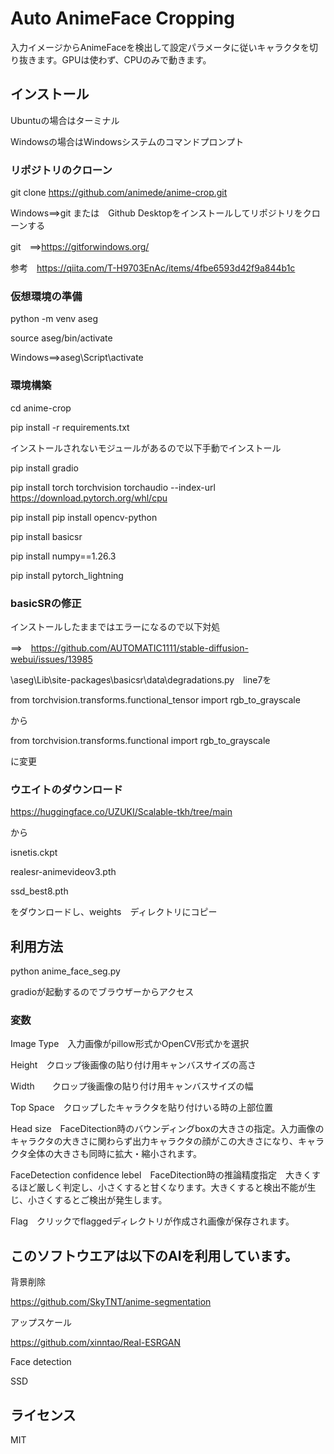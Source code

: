 # Auto AnimeFace Cropping

入力イメージからAnimeFaceを検出して設定パラメータに従いキャラクタを切り抜きます。GPUは使わず、CPUのみで動きます。

## インストール

Ubuntuの場合はターミナル

Windowsの場合はWindowsシステムのコマンドプロンプト

### リポジトリのクローン

git clone https://github.com/animede/anime-crop.git

Windows==>git または　Github Desktopをインストールしてリポジトリをクローンする

git　==>https://gitforwindows.org/

参考　https://qiita.com/T-H9703EnAc/items/4fbe6593d42f9a844b1c

### 仮想環境の準備

python -m venv aseg

source aseg/bin/activate

Windows==>aseg\Script\activate

### 環境構築

cd anime-crop

pip install -r requirements.txt

インストールされないモジュールがあるので以下手動でインストール

pip install gradio

pip install torch torchvision torchaudio --index-url https://download.pytorch.org/whl/cpu

pip install pip install opencv-python

pip install basicsr

pip install numpy==1.26.3

pip install pytorch_lightning

### basicSRの修正

インストールしたままではエラーになるので以下対処

==>　https://github.com/AUTOMATIC1111/stable-diffusion-webui/issues/13985

\aseg\Lib\site-packages\basicsr\data\degradations.py　line7を

from torchvision.transforms.functional_tensor import rgb_to_grayscale

から

from torchvision.transforms.functional import rgb_to_grayscale

に変更

### ウエイトのダウンロード

https://huggingface.co/UZUKI/Scalable-tkh/tree/main

から

isnetis.ckpt

realesr-animevideov3.pth

ssd_best8.pth

をダウンロードし、weights　ディレクトリにコピー

## 利用方法

python anime_face_seg.py

gradioが起動するのでブラウザーからアクセス

### 変数

Image Type　入力画像がpillow形式かOpenCV形式かを選択

Height　クロップ後画像の貼り付け用キャンバスサイズの高さ

Width　　クロップ後画像の貼り付け用キャンバスサイズの幅

Top Space　クロップしたキャラクタを貼り付けいる時の上部位置

Head size　FaceDitection時のバウンディングboxの大きさの指定。入力画像のキャラクタの大きさに関わらず出力キャラクタの顔がこの大きさになり、キャラクタ全体の大きさも同時に拡大・縮小されます。

FaceDetection confidence lebel　FaceDitection時の推論精度指定　大きくするほど厳しく判定し、小さくすると甘くなります。大きくすると検出不能が生じ、小さくするとご検出が発生します。


Flag　クリックでflaggedディレクトリが作成され画像が保存されます。

## このソフトウエアは以下のAIを利用しています。

背景削除

https://github.com/SkyTNT/anime-segmentation

アップスケール

https://github.com/xinntao/Real-ESRGAN

Face detection

SSD

## ライセンス

MIT


